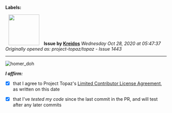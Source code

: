 **Labels:**



<a href="https://github.com/Kreidos"><img src="https://avatars0.githubusercontent.com/u/12466395?v=4" width="96" height="96" hspace="10"></img></a> **Issue by [Kreidos](https://github.com/Kreidos)**
_Wednesday Oct 28, 2020 at 05:47:37_
_Originally opened as: project-topaz/topaz - Issue 1443_

----


![homer_doh](https://user-images.githubusercontent.com/12466395/97397369-5256f380-18a6-11eb-8326-eedc8d1308ca.png)

<!-- place 'x' mark between square [] brackets to affirm: -->
**_I affirm:_**
- [x] that I agree to Project Topaz's [Limited Contributor License Agreement](http://project-topaz.com/blob/release/CONTRIBUTOR_AGREEMENT.md), as written on this date
- [x] that I've _tested my code_ since the last commit in the PR, and will test after any later commits


